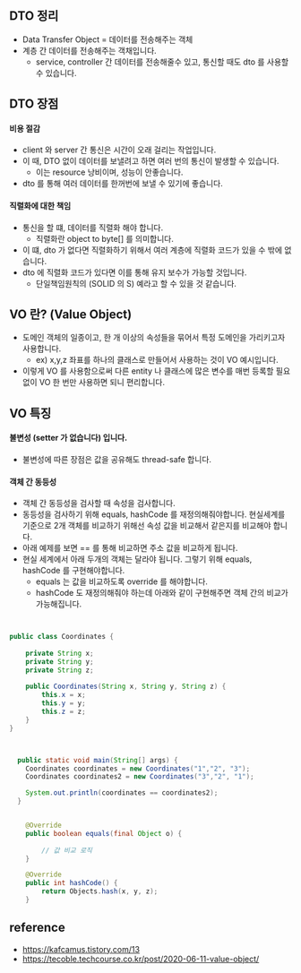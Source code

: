 ## DTO 정리
- Data Transfer Object = 데이터를 전송해주는 객체
- 계층 간 데이터를 전송해주는 객채입니다.
  - service, controller 간 데이터를 전송해줄수 있고, 통신할 때도 dto 를 사용할 수 있습니다.

## DTO 장점

#### 비용 절감
- client 와 server 간 통신은 시간이 오래 걸리는 작업입니다.
- 이 때, DTO 없이 데이터를 보낼려고 하면 여러 번의 통신이 발생할 수 있습니다.
  - 이는 resource 낭비이며, 성능이 안좋습니다.
- dto 를 통해 여러 데이터를 한꺼번에 보낼 수 있기에 좋습니다.

#### 직렬화에 대한 책임
- 통신을 할 떄, 데이터를 직렬화 해야 합니다.
  - 직렬화란 object to byte[] 를 의미합니다.
- 이 떄, dto 가 없다면 직렬화하기 위해서 여러 계층에 직렬화 코드가 있을 수 밖에 없습니다.
- dto 에 직렬화 코드가 있다면 이를 통해 유지 보수가 가능할 것입니다.
  - 단일책임원칙의 (SOLID 의 S) 예라고 할 수 있을 것 같습니다.

## VO 란? (Value Object)
- 도메인 객체의 일종이고, 한 개 이상의 속성들을 묶어서 특정 도메인을 가리키고자 사용합니다.
  - ex) x,y,z 좌표를 하나의 클래스로 만들어서 사용하는 것이 VO 예시입니다.
- 이렇게 VO 를 사용함으로써 다른 entity 나 클래스에 많은 변수를 매번 등록할 필요없이 VO 한 번만 사용하면 되니 편리합니다. 

## VO 특징

#### 불변성 (setter 가 없습니다) 입니다.
- 불변성에 따른 장점은 값을 공유해도 thread-safe 합니다.

#### 객체 간 동등성 
- 객체 간 동등성을 검사할 때 속성을 검사합니다.
- 동등성을 검사하기 위해 equals, hashCode 를 재정의해줘야합니다. 현실세계를 기준으로 2개 객체를 비교하기 위해선 속성 값을 비교해서 같은지를 비교해야 합니다.
- 아래 예제를 보면 == 를 통해 비교하면 주소 값을 비교하게 됩니다.
- 현실 세계에서 아래 두개의 객체는 달라야 됩니다. 그렇기 위해 equals, hashCode 를 구현해야합니다.
  - equals 는 값을 비교하도록 override 를 해야합니다.
  - hashCode 도 재정의해줘야 하는데 아래와 같이 구현해주면 객체 간의 비교가 가능해집니다.

```java


public class Coordinates {
    
    private String x;
    private String y;
    private String z;
    
    public Coordinates(String x, String y, String z) {
        this.x = x;
        this.y = y;
        this.z = z;
    }
}



  public static void main(String[] args) {
    Coordinates coordinates = new Coordinates("1","2", "3");    
    Coordinates coordinates2 = new Coordinates("3","2", "1");

    System.out.println(coordinates == coordinates2);
  }

```

```java

    @Override
    public boolean equals(final Object o) {
        
        // 값 비교 로직
    }

    @Override
    public int hashCode() {
        return Objects.hash(x, y, z);
    }
```



## reference
- https://kafcamus.tistory.com/13
- https://tecoble.techcourse.co.kr/post/2020-06-11-value-object/
